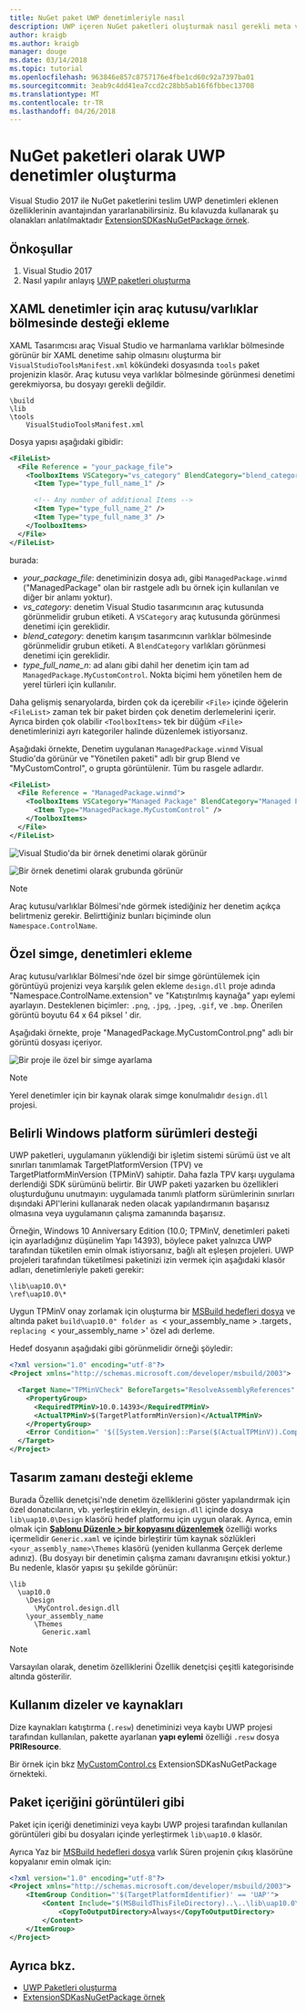 ```yaml
---
title: NuGet paket UWP denetimleriyle nasıl
description: UWP içeren NuGet paketleri oluşturmak nasıl gerekli meta veriler ve Visual Studio ve harmanlama tasarımcıları için destek dosyaları dahil olmak üzere denetler.
author: kraigb
ms.author: kraigb
manager: douge
ms.date: 03/14/2018
ms.topic: tutorial
ms.openlocfilehash: 963846e857c8757176e4fbe1cd60c92a7397ba01
ms.sourcegitcommit: 3eab9c4dd41ea7ccd2c28bb5ab16f6fbbec13708
ms.translationtype: MT
ms.contentlocale: tr-TR
ms.lasthandoff: 04/26/2018
---
```

# <a name="creating-uwp-controls-as-nuget-packages"></a>NuGet paketleri olarak UWP denetimler oluşturma

Visual Studio 2017 ile NuGet paketlerini teslim UWP denetimleri eklenen özelliklerinin avantajından yararlanabilirsiniz. Bu kılavuzda kullanarak şu olanakları anlatılmaktadır [ExtensionSDKasNuGetPackage örnek](https://github.com/NuGet/Samples/tree/master/ExtensionSDKasNuGetPackage). 

## <a name="prerequisites"></a>Önkoşullar

1. Visual Studio 2017
1. Nasıl yapılır anlayış [UWP paketleri oluşturma](create-uwp-packages.md)

## <a name="add-toolboxassets-pane-support-for-xaml-controls"></a>XAML denetimler için araç kutusu/varlıklar bölmesinde desteği ekleme

XAML Tasarımcısı araç Visual Studio ve harmanlama varlıklar bölmesinde görünür bir XAML denetime sahip olmasını oluşturma bir `VisualStudioToolsManifest.xml` kökündeki dosyasında `tools` paket projenizin klasör. Araç kutusu veya varlıklar bölmesinde görünmesi denetimi gerekmiyorsa, bu dosyayı gerekli değildir.

    \build
    \lib
    \tools
        VisualStudioToolsManifest.xml

Dosya yapısı aşağıdaki gibidir:

```xml
<FileList>
  <File Reference = "your_package_file">
    <ToolboxItems VSCategory="vs_category" BlendCategory="blend_category">
      <Item Type="type_full_name_1" />

      <!-- Any number of additional Items -->
      <Item Type="type_full_name_2" />
      <Item Type="type_full_name_3" />
    </ToolboxItems>
  </File>
</FileList>
```

burada:

- *your_package_file*: denetiminizin dosya adı, gibi `ManagedPackage.winmd` ("ManagedPackage" olan bir rastgele adlı bu örnek için kullanılan ve diğer bir anlamı yoktur).
- *vs_category*: denetim Visual Studio tasarımcının araç kutusunda görünmelidir grubun etiketi. A `VSCategory` araç kutusunda görünmesi denetimi için gereklidir.
- *blend_category*: denetim karışım tasarımcının varlıklar bölmesinde görünmelidir grubun etiketi. A `BlendCategory` varlıkları görünmesi denetimi için gereklidir.
- *type_full_name_n*: ad alanı gibi dahil her denetim için tam ad `ManagedPackage.MyCustomControl`. Nokta biçimi hem yönetilen hem de yerel türleri için kullanılır.

Daha gelişmiş senaryolarda, birden çok da içerebilir `<File>` içinde öğelerin `<FileList>` zaman tek bir paket birden çok denetim derlemelerini içerir. Ayrıca birden çok olabilir `<ToolboxItems>` tek bir düğüm `<File>` denetimlerinizi ayrı kategoriler halinde düzenlemek istiyorsanız.

Aşağıdaki örnekte, Denetim uygulanan `ManagedPackage.winmd` Visual Studio'da görünür ve "Yönetilen paketi" adlı bir grup Blend ve "MyCustomControl", o grupta görüntülenir. Tüm bu rasgele adlardır.

```xml
<FileList>
  <File Reference = "ManagedPackage.winmd">
    <ToolboxItems VSCategory="Managed Package" BlendCategory="Managed Package">
      <Item Type="ManagedPackage.MyCustomControl" />
    </ToolboxItems>
  </File>
</FileList>
```

![Visual Studio'da bir örnek denetimi olarak görünür](media/UWP-control-vs-toolbox.png)

![Bir örnek denetimi olarak grubunda görünür](media/UWP-control-blend-assets.png)

> [!Note]
> Araç kutusu/varlıklar Bölmesi'nde görmek istediğiniz her denetim açıkça belirtmeniz gerekir. Belirttiğiniz bunları biçiminde olun `Namespace.ControlName`.

## <a name="add-custom-icons-to-your-controls"></a>Özel simge, denetimleri ekleme

Araç kutusu/varlıklar Bölmesi'nde özel bir simge görüntülemek için görüntüyü projenizi veya karşılık gelen ekleme `design.dll` proje adında "Namespace.ControlName.extension" ve "Katıştırılmış kaynağa" yapı eylemi ayarlayın. Desteklenen biçimler: `.png`, `.jpg`, `.jpeg`, `.gif`, ve `.bmp`. Önerilen görüntü boyutu 64 x 64 piksel ' dir.

Aşağıdaki örnekte, proje "ManagedPackage.MyCustomControl.png" adlı bir görüntü dosyası içeriyor.

![Bir proje ile özel bir simge ayarlama](media/UWP-control-custom-icon.png)

> [!Note]
> Yerel denetimler için bir kaynak olarak simge konulmalıdır `design.dll` projesi.

## <a name="support-specific-windows-platform-versions"></a>Belirli Windows platform sürümleri desteği

UWP paketleri, uygulamanın yüklendiği bir işletim sistemi sürümü üst ve alt sınırları tanımlamak TargetPlatformVersion (TPV) ve TargetPlatformMinVersion (TPMinV) sahiptir. Daha fazla TPV karşı uygulama derlendiği SDK sürümünü belirtir. Bir UWP paketi yazarken bu özellikleri oluşturduğunu unutmayın: uygulamada tanımlı platform sürümlerinin sınırları dışındaki API'lerini kullanarak neden olacak yapılandırmanın başarısız olmasına veya uygulamanın çalışma zamanında başarısız.

Örneğin, Windows 10 Anniversary Edition (10.0; TPMinV, denetimleri paketi için ayarladığınız düşünelim Yapı 14393), böylece paket yalnızca UWP tarafından tüketilen emin olmak istiyorsanız, bağlı alt eşleşen projeleri. UWP projeleri tarafından tüketilmesi paketinizi izin vermek için aşağıdaki klasör adları, denetimleriyle paketi gerekir:

    \lib\uap10.0\*
    \ref\uap10.0\*

Uygun TPMinV onay zorlamak için oluşturma bir [MSBuild hedefleri dosya](/visualstudio/msbuild/msbuild-targets) ve altında paket `build\uap10.0" folder as `< your_assembly_name > .targets`, replacing `< your_assembly_name >' özel adı derleme.

Hedef dosyanın aşağıdaki gibi görünmelidir örneği şöyledir:

```xml
<?xml version="1.0" encoding="utf-8"?>
<Project xmlns="http://schemas.microsoft.com/developer/msbuild/2003">

  <Target Name="TPMinVCheck" BeforeTargets="ResolveAssemblyReferences" Condition="'$(TargetPlatformMinVersion)' != ''">
    <PropertyGroup>
      <RequiredTPMinV>10.0.14393</RequiredTPMinV>
      <ActualTPMinV>$(TargetPlatformMinVersion)</ActualTPMinV>
    </PropertyGroup>
    <Error Condition=" '$([System.Version]::Parse($(ActualTPMinV)).CompareTo($([System.Version]::Parse($(RequiredTPMinV)))))' == '-1' "        Text = "The INSERT_PACKAGE_ID_HERE nuget package cannot be used in the $(MSBuildProjectName) project since the project's TargetPlatformMinVersion - $(ActualTPMinV) does not match the Minimum Version - $(RequiredTPMinV) supported by the package" />
  </Target>
</Project>
```

## <a name="add-design-time-support"></a>Tasarım zamanı desteği ekleme

Burada Özellik denetçisi'nde denetim özelliklerini göster yapılandırmak için özel donatıcıların, vb. yerleştirin ekleyin, `design.dll` içinde dosya `lib\uap10.0\Design` klasörü hedef platformu için uygun olarak. Ayrıca, emin olmak için **[Şablonu Düzenle > bir kopyasını düzenlemek](/windows/uwp/controls-and-patterns/xaml-styles#modify-the-default-system-styles)** özelliği works içermelidir `Generic.xaml` ve içinde birleştirir tüm kaynak sözlükleri `<your_assembly_name>\Themes` klasörü (yeniden kullanma Gerçek derleme adınız). (Bu dosyayı bir denetimin çalışma zamanı davranışını etkisi yoktur.) Bu nedenle, klasör yapısı şu şekilde görünür:

    \lib
      \uap10.0
        \Design
          \MyControl.design.dll
        \your_assembly_name
          \Themes
            Generic.xaml

> [!Note]
> Varsayılan olarak, denetim özelliklerini Özellik denetçisi çeşitli kategorisinde altında gösterilir.

## <a name="use-strings-and-resources"></a>Kullanım dizeler ve kaynakları

Dize kaynakları katıştırma (`.resw`) denetiminizi veya kaybı UWP projesi tarafından kullanılan, pakette ayarlanan **yapı eylemi** özelliği `.resw` dosya **PRIResource**.

Bir örnek için bkz [MyCustomControl.cs](https://github.com/NuGet/Samples/blob/master/ExtensionSDKasNuGetPackage/ManagedPackage/MyCustomControl.cs) ExtensionSDKasNuGetPackage örnekteki.

## <a name="package-content-such-as-images"></a>Paket içeriğini görüntüleri gibi

Paket için içeriği denetiminizi veya kaybı UWP projesi tarafından kullanılan görüntüleri gibi bu dosyaları içinde yerleştirmek `lib\uap10.0` klasör.

Ayrıca Yaz bir [MSBuild hedefleri dosya](/visualstudio/msbuild/msbuild-targets) varlık Süren projenin çıkış klasörüne kopyalanır emin olmak için:

```xml
<?xml version="1.0" encoding="utf-8"?>
<Project xmlns="http://schemas.microsoft.com/developer/msbuild/2003">
    <ItemGroup Condition="'$(TargetPlatformIdentifier)' == 'UAP'">
        <Content Include="$(MSBuildThisFileDirectory)..\..\lib\uap10.0\contosoSampleImage.jpg">
            <CopyToOutputDirectory>Always</CopyToOutputDirectory>
        </Content>
    </ItemGroup>
</Project>
```

## <a name="see-also"></a>Ayrıca bkz.

- [UWP Paketleri oluşturma](create-uwp-packages.md)
- [ExtensionSDKasNuGetPackage örnek](https://github.com/NuGet/Samples/tree/master/ExtensionSDKasNuGetPackage)
